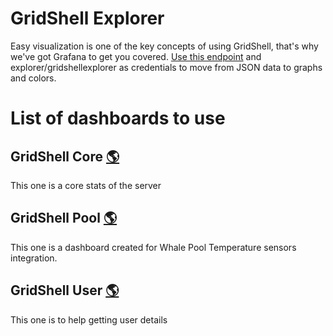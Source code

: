 # GridShell Explorer

Easy visualization is one of the key concepts of using GridShell, that's why we've got Grafana to get you covered.
[Use this endpoint](https://explorer.gridshell.net:3000/) and explorer/gridshellexplorer as credentials to
move from JSON data to graphs and colors.

# List of dashboards to use

## GridShell Core   [🌎](https://explorer.gridshell.net:3000/d/e66e2a62-ef5d-482b-aeee-3dc8a3bb6e2b/gridshell-core)
This one is a core stats of the server

## GridShell Pool [🌎](https://explorer.gridshell.net:3000/d/ca74c27d-03f9-4f18-8017-001d013b93ce/gridshell-pool)
This one is a dashboard created for Whale Pool Temperature sensors integration.

## GridShell User [🌎](https://explorer.gridshell.net:3000/d/c67e1c66-8ac3-480e-860b-7d1ba05aa8f8/gridshell-user)
This one is to help getting user details

